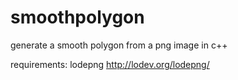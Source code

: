 smoothpolygon
=============

generate a smooth polygon from a png image in c++

requirements: lodepng
http://lodev.org/lodepng/
